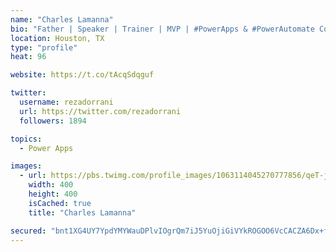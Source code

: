 ```yaml
---
name: "Charles Lamanna"
bio: "Father | Speaker | Trainer | MVP | #PowerApps & #PowerAutomate Community Super User | YouTuber Right-pointing triangle http://youtube.com/c/rezadorrani | Learn - Share - Clockwise rightwards and leftwards open circle arrows"
location: Houston, TX
type: "profile"
heat: 96

website: https://t.co/tAcqSdqguf

twitter:
  username: rezadorrani
  url: https://twitter.com/rezadorrani
  followers: 1894

topics:
  - Power Apps

images:
  - url: https://pbs.twimg.com/profile_images/1063114045270777856/qeT-jpWr_400x400.jpg
    width: 400
    height: 400
    isCached: true
    title: "Charles Lamanna"

secured: "bnt1XG4UY7YpdYMYWauDPlvIOgrQm7iJ5YuOjiGiVYkROGOO6VcCACZA6Dx+f8G6duD/VLBfELqH+4FvbumEjHCdgx8rvIQa+5q01FGclGdmMSNPcZHjShwtQdV6nuYPdD4jZb0xLk9aDtjuro9L58ls0vGmfWqSdOfC0o/XeWpQOB0/X5g/2CzVxJ6s2ROcdimg8cIIHP8uUC1bD519guL7dPwGCuCMS2JHV1+99lB5oXA7O3YNIi3oYufLDTpdblYhGaK7oNpwurEPol/rafSNjbIFoF+YZfBDhA85ietH2GQ1Pb7+CCazNBWRsY89CuSzReyMrTzJ2UFKzeC7cLkro5vIIJtORbWWRxkHtjglXXNG0OvaxwFNKrJQ+dXJduY3UduH7wqIYuhx9e+0zNClmvgKqXl/BUzb3yO1LOg=;PJjujF4SRrTj4HYl2XU+nQ=="
---
```


